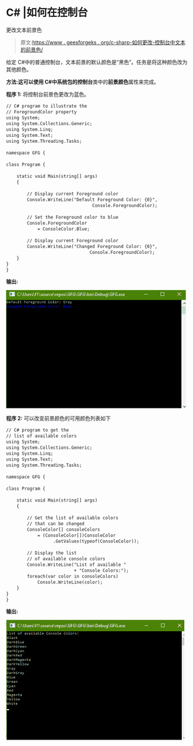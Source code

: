 # C# |如何在控制台

更改文本前景色

> 原文:[https://www . geesforgeks . org/c-sharp-如何更改-控制台中文本的前景色/](https://www.geeksforgeeks.org/c-sharp-how-to-change-foreground-color-of-text-in-console/)

给定 C#中的普通控制台，文本前景的默认颜色是“黑色”。任务是将这种颜色改为其他颜色。

**方法:**这可以使用 C#中系统包的**控制台**类中的**前景颜色**属性来完成。

**程序 1:** 将控制台前景色更改为蓝色。

```
// C# program to illustrate the 
// ForegroundColor property
using System;
using System.Collections.Generic;
using System.Linq;
using System.Text;
using System.Threading.Tasks;

namespace GFG {

class Program {

    static void Main(string[] args)
    {

        // Display current Foreground color
        Console.WriteLine("Default Foreground Color: {0}",
                                 Console.ForegroundColor);

        // Set the Foreground color to blue
        Console.ForegroundColor
            = ConsoleColor.Blue;

        // Display current Foreground color
        Console.WriteLine("Changed Foreground Color: {0}",
                                Console.ForegroundColor);
    }
}
}
```

**输出:**

![](img/dda24cdb2317de17fb3246fb1b00e2da.png)

**程序 2:** 可以改变前景颜色的可用颜色列表如下

```
// C# program to get the
// list of available colors
using System;
using System.Collections.Generic;
using System.Linq;
using System.Text;
using System.Threading.Tasks;

namespace GFG {

class Program {

    static void Main(string[] args)
    {

        // Get the list of available colors
        // that can be changed
        ConsoleColor[] consoleColors
            = (ConsoleColor[])ConsoleColor
                  .GetValues(typeof(ConsoleColor));

        // Display the list
        // of available console colors
        Console.WriteLine("List of available "
                          + "Console Colors:");
        foreach(var color in consoleColors)
            Console.WriteLine(color);
    }
}
}
```

**输出:**

![](img/88d28f6b679ce2b4df391cd903884262.png)